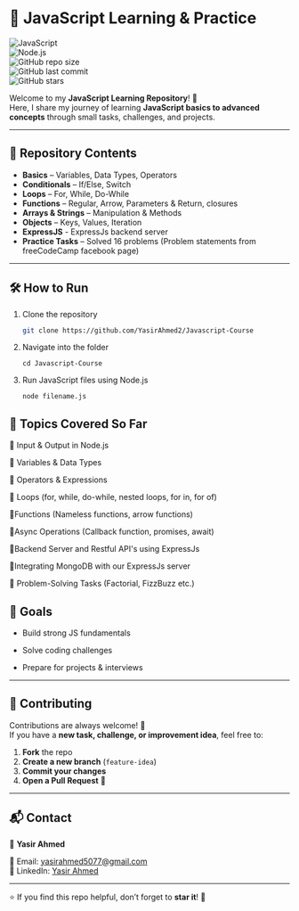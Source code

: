 # 🚀 JavaScript Learning & Practice  

![JavaScript](https://img.shields.io/badge/JavaScript-ES6+-yellow?logo=javascript)  
![Node.js](https://img.shields.io/badge/Node.js-runtime-green?logo=node.js)  
![GitHub repo size](https://img.shields.io/github/repo-size/YasirAhmed2/Javascript-Course)  
![GitHub last commit](https://img.shields.io/github/last-commit/YasirAhmed2/Javascript-Course)  
![GitHub stars](https://img.shields.io/github/stars/YasirAhmed2/Javascript-Course?style=social)  

Welcome to my **JavaScript Learning Repository**! 🎯  
Here, I share my journey of learning **JavaScript basics to advanced concepts** through small tasks, challenges, and projects.  

---

## 📂 Repository Contents  

-  **Basics** – Variables, Data Types, Operators  
-  **Conditionals** – If/Else, Switch  
-  **Loops** – For, While, Do-While  
-  **Functions** – Regular, Arrow, Parameters & Return, closures  
-  **Arrays & Strings** – Manipulation & Methods  
-  **Objects** – Keys, Values, Iteration
-  **ExpressJS** - ExpressJs backend server
-  **Practice Tasks** – Solved 16 problems (Problem statements from freeCodeCamp facebook page)  

---

## 🛠️ How to Run  

1. Clone the repository  

   ```bash
   git clone https://github.com/YasirAhmed2/Javascript-Course
2. Navigate into the folder

    ```
    cd Javascript-Course
3. Run JavaScript files using Node.js

    ```
    node filename.js
## 📖 Topics Covered So Far

🔹 Input & Output in Node.js

🔹 Variables & Data Types

🔹 Operators & Expressions

🔹 Loops (for, while, do-while, nested loops, for in, for of)

🔹Functions (Nameless functions, arrow functions)

🔹Async Operations (Callback function, promises, await)

🔹Backend Server and Restful API's using ExpressJs

🔹Integrating MongoDB with our ExpressJs server

🔹 Problem-Solving Tasks (Factorial, FizzBuzz etc.)

## 🎯 Goals

- Build strong JS fundamentals

- Solve coding challenges

- Prepare for projects & interviews

---

## 🤝 Contributing  

Contributions are always welcome! 🎉  
If you have a **new task, challenge, or improvement idea**, feel free to:  

1. **Fork** the repo  
2. **Create a new branch** (`feature-idea`)  
3. **Commit your changes**  
4. **Open a Pull Request** 🚀  

---

## 📬 Contact  

👤 **Yasir Ahmed**  

📧 Email: [yasirahmed5077@gmail.com](mailto:yasirahmed5077@gmail.com)  
🔗 LinkedIn: [Yasir Ahmed](https://www.linkedin.com/in/yasir-ahmed-08a338213/)  

---

⭐ If you find this repo helpful, don’t forget to **star it**! 🌟  
